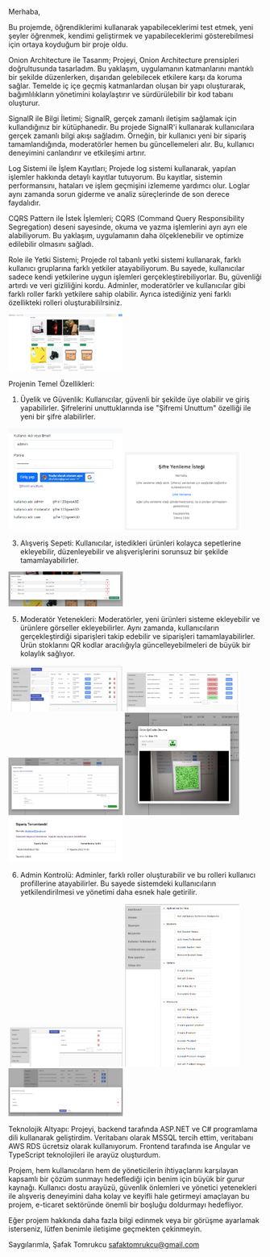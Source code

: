 Merhaba,

Bu projemde, öğrendiklerimi kullanarak yapabileceklerimi test etmek, yeni şeyler öğrenmek, kendimi geliştirmek ve yapabileceklerimi gösterebilmesi için ortaya koyduğum bir proje oldu.

Onion Architecture ile Tasarım;
  Projeyi, Onion Architecture prensipleri doğrultusunda tasarladım. Bu yaklaşım, uygulamanın katmanlarını mantıklı bir şekilde düzenlerken, dışarıdan gelebilecek etkilere karşı da koruma sağlar. Temelde iç içe geçmiş katmanlardan oluşan bir yapı oluşturarak, bağımlılıkların yönetimini kolaylaştırır ve sürdürülebilir bir kod tabanı oluşturur.

SignalR ile Bilgi İletimi;
  SignalR, gerçek zamanlı iletişim sağlamak için kullandığınız bir kütüphanedir. Bu projede SignalR'i kullanarak kullanıcılara gerçek zamanlı bilgi akışı sağladım. Örneğin, bir kullanıcı yeni bir sipariş tamamlandığında, moderatörler hemen bu güncellemeleri alır. Bu, kullanıcı deneyimini canlandırır ve etkileşimi artırır.

Log Sistemi ile İşlem Kayıtları;
  Projede log sistemi kullanarak, yapılan işlemler hakkında detaylı kayıtlar tutuyorum. Bu kayıtlar, sistemin performansını, hataları ve işlem geçmişini izlememe yardımcı olur. Loglar aynı zamanda sorun giderme ve analiz süreçlerinde de son derece faydalıdır.

CQRS Pattern ile İstek İşlemleri;
  CQRS (Command Query Responsibility Segregation) deseni sayesinde, okuma ve yazma işlemlerini ayrı ayrı ele alabiliyorum. Bu yaklaşım, uygulamanın daha ölçeklenebilir ve optimize edilebilir olmasını sağladı.

Role ile Yetki Sistemi;
  Projede rol tabanlı yetki sistemi kullanarak, farklı kullanıcı gruplarına farklı yetkiler atayabiliyorum. Bu sayede, kullanıcılar sadece kendi yetkilerine uygun işlemleri gerçekleştirebiliyorlar. Bu, güvenliği artırdı ve veri gizliliğini kordu. Adminler, moderatörler ve kullanıcılar gibi farklı roller farklı yetkilere sahip olabilir. Ayrıca istediğiniz yeni farklı özellikteki rolleri oluşturabililrsiniz.

<img src="https://github.com/Yoakest/SafakTicaretApi/blob/main/Promo-images/st-1.png" width="45%"></img>

Projenin Temel Özellikleri:

1. Üyelik ve Güvenlik:
Kullanıcılar, güvenli bir şekilde üye olabilir ve giriş yapabilirler. Şifrelerini unuttuklarında ise "Şifremi Unuttum" özelliği ile yeni bir şifre alabilirler.

<img src="https://github.com/Yoakest/SafakTicaretApi/blob/main/Promo-images/st-2.png" width="45%"></img>
<img src="https://github.com/Yoakest/SafakTicaretApi/blob/main/Promo-images/st-10.png" width="45%"></img>

3. Alışveriş Sepeti:
Kullanıcılar, istedikleri ürünleri kolayca sepetlerine ekleyebilir, düzenleyebilir ve alışverişlerini sorunsuz bir şekilde tamamlayabilirler.

<img src="https://github.com/Yoakest/SafakTicaretApi/blob/main/Promo-images/st-13.png" width="45%"></img>

5. Moderatör Yetenekleri:
Moderatörler, yeni ürünleri sisteme ekleyebilir ve ürünlere görseller ekleyebilirler. Aynı zamanda, kullanıcıların gerçekleştirdiği siparişleri takip edebilir ve siparişleri tamamlayabilirler. Ürün stoklarını QR kodlar aracılığıyla güncelleyebilmeleri de büyük bir kolaylık sağlıyor.

<img src="https://github.com/Yoakest/SafakTicaretApi/blob/main/Promo-images/st-4.png" width="45%"></img>
<img src="https://github.com/Yoakest/SafakTicaretApi/blob/main/Promo-images/st-6.png" width="45%"></img>
<img src="https://github.com/Yoakest/SafakTicaretApi/blob/main/Promo-images/st-5.png" width="45%"></img>
<img src="https://github.com/Yoakest/SafakTicaretApi/blob/main/Promo-images/st-3.png" width="45%"></img>
<img src="https://github.com/Yoakest/SafakTicaretApi/blob/main/Promo-images/st-11.png" width="45%"></img>


6. Admin Kontrolü:
Adminler, farklı roller oluşturabilir ve bu rolleri kullanıcı profillerine atayabilirler. Bu sayede sistemdeki kullanıcıların yetkilendirilmesi ve yönetimi daha esnek hale getirilir.

<img src="https://github.com/Yoakest/SafakTicaretApi/blob/main/Promo-images/st-9.png" width="45%"></img>
<img src="https://github.com/Yoakest/SafakTicaretApi/blob/main/Promo-images/st-8.png" width="45%"></img>
<img src="https://github.com/Yoakest/SafakTicaretApi/blob/main/Promo-images/st-7.png" width="45%"></img>


Teknolojik Altyapı:
Projeyi, backend tarafında ASP.NET ve C# programlama dili kullanarak geliştirdim. Veritabanı olarak MSSQL tercih ettim, veritabanı AWS RDS ücretsiz olarak kullanıyorum. Frontend tarafında ise Angular ve TypeScript teknolojileri ile arayüz oluşturdum.

Projem, hem kullanıcıların hem de yöneticilerin ihtiyaçlarını karşılayan kapsamlı bir çözüm sunmayı hedeflediği için benim için büyük bir gurur kaynağı. Kullanıcı dostu arayüzü, güvenlik önlemleri ve yönetici yetenekleri ile alışveriş deneyimini daha kolay ve keyifli hale getirmeyi amaçlayan bu projem, e-ticaret sektöründe önemli bir boşluğu doldurmayı hedefliyor.

Eğer projem hakkında daha fazla bilgi edinmek veya bir görüşme ayarlamak isterseniz, lütfen benimle iletişime geçmekten çekinmeyin.

Saygılarımla,
Şafak Tomrukcu
safaktomrukcu@gmail.com

